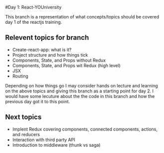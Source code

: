 #Day 1: React-YOUniversity

This branch is a representation of what concepts/topics should be covered day 1 of the reactjs training.

## Relevent topics for branch
* Create-react-app: what is it? 
* Project structure and how things tick
* Components, State, and Props without Redux
* Components, State, and Props wit Redux (high level)
* JSX
* Routing

Depending on how things go I may consider hands on lecture and learning on the above topics and giving this branch as a starting point for day 2. I would have some lecuture about the the code in this branch and how the previous day got it to this point. 

## Next topics
* Implent Redux covering components, connected components, actions, and reducers
* Interaction with third party API
* Introduction to middleware (thunk vs saga)